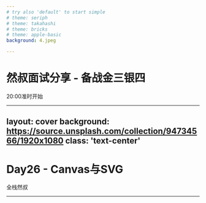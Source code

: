 ```yaml
---
# try also 'default' to start simple
# theme: seriph
# theme: takahashi
# theme: bricks
# theme: apple-basic
background: 4.jpeg

---
```


# 然叔面试分享 - 备战金三银四
20:00准时开始

---
layout: cover
background: https://source.unsplash.com/collection/94734566/1920x1080
class: 'text-center'
---

# Day26 - Canvas与SVG
全栈然叔

---
